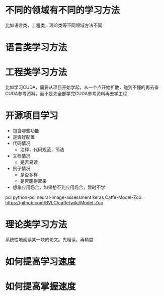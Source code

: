 # 不同的领域有不同的学习方法
比如语言类，工程类，理论类等不同领域方法不同

# 语言类学习方法

# 工程类学习方法
比如学习CUDA，需要从项目开始学起，从一个点开始扩散，碰到不懂的再去查CUDA参考资料，而不是先全部学完CUDA参考资料再去学工程

# 开源项目学习
   - 包含哪些功能
   - 是否好配置
   - 代码情况
      - 注释，代码规范，简洁
   - 文档情况
      - 是否易读
   - 例子情况
      - 是否多样
      - 是否跑得起来
   - 想象应用场合，如果想不到应用场合，暂时不学

pcl
python-pcl
neural-image-assessment
keras
Caffe-Model-Zoo: https://github.com/BVLC/caffe/wiki/Model-Zoo

# 理论类学习方法
系统性地阅读某一块的论文。先粗读，再精度

# 如何提高学习速度

# 如何提高掌握速度



